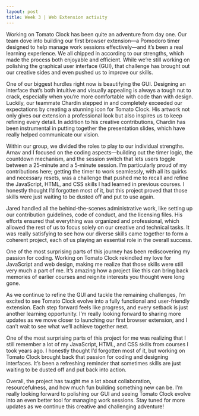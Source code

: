 ```yaml
---
layout: post
title: Week 3 | Web Extension activity
---
```


Working on Tomato Clock has been quite an adventure from day one. Our team dove into building our first browser extension—a Pomodoro timer designed to help manage work sessions effectively—and it’s been a real learning experience. We all chipped in according to our strengths, which made the process both enjoyable and efficient. While we’re still working on polishing the graphical user interface (GUI), that challenge has brought out our creative sides and even pushed us to improve our skills.

<!--more-->

One of our biggest hurdles right now is beautifying the GUI. Designing an interface that’s both intuitive and visually appealing is always a tough nut to crack, especially when you’re more comfortable with code than with design. Luckily, our teammate Chardin stepped in and completely exceeded our expectations by creating a stunning icon for Tomato Clock. His artwork not only gives our extension a professional look but also inspires us to keep refining every detail. In addition to his creative contributions, Chardin has been instrumental in putting together the presentation slides, which have really helped communicate our vision.

Within our group, we divided the roles to play to our individual strengths. Arnav and I focused on the coding aspects—building out the timer logic, the countdown mechanism, and the session switch that lets users toggle between a 25‑minute and a 5‑minute session. I’m particularly proud of my contributions here; getting the timer to work seamlessly, with all its quirks and necessary resets, was a challenge that pushed me to recall and refine the JavaScript, HTML, and CSS skills I had learned in previous courses. I honestly thought I’d forgotten most of it, but this project proved that those skills were just waiting to be dusted off and put to use again.

Jared handled all the behind-the-scenes administrative work, like setting up our contribution guidelines, code of conduct, and the licensing files. His efforts ensured that everything was organized and professional, which allowed the rest of us to focus solely on our creative and technical tasks. It was really satisfying to see how our diverse skills came together to form a coherent project, each of us playing an essential role in the overall success.

One of the most surprising parts of this journey has been rediscovering my passion for coding. Working on Tomato Clock rekindled my love for JavaScript and web design, making me realize that those skills were still very much a part of me. It’s amazing how a project like this can bring back memories of earlier courses and reignite interests you thought were long gone.

As we continue to refine the GUI and tackle the remaining challenges, I’m excited to see Tomato Clock evolve into a fully functional and user-friendly extension. Each step forward feels like progress, and every setback is just another learning opportunity. I’m really looking forward to sharing more updates as we move closer to launching our first browser extension, and I can’t wait to see what we’ll achieve together next.

One of the most surprising parts of this project for me was realizing that I still remember a lot of my JavaScript, HTML, and CSS skills from courses I took years ago. I honestly thought I’d forgotten most of it, but working on Tomato Clock brought back that passion for coding and designing interfaces. It’s been a refreshing reminder that sometimes skills are just waiting to be dusted off and put back into action.

Overall, the project has taught me a lot about collaboration, resourcefulness, and how much fun building something new can be. I’m really looking forward to polishing our GUI and seeing Tomato Clock evolve into an even better tool for managing work sessions. Stay tuned for more updates as we continue this creative and challenging adventure!
